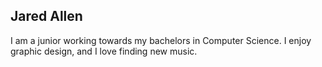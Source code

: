 ## Jared Allen 

I am a junior working towards my bachelors in Computer Science. I enjoy graphic design, and I love finding new music. 
